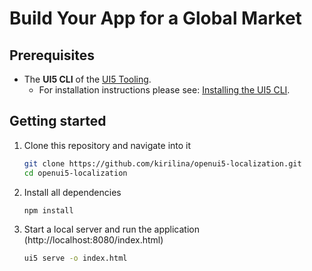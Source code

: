 # Build Your App for a Global Market

## Prerequisites

- The **UI5 CLI** of the [UI5 Tooling](https://github.com/SAP/ui5-tooling#installing-the-ui5-cli).
    - For installation instructions please see: [Installing the UI5 CLI](https://github.com/SAP/ui5-tooling#installing-the-ui5-cli).

## Getting started

1. Clone this repository and navigate into it

    ```sh
    git clone https://github.com/kirilina/openui5-localization.git
    cd openui5-localization
    ```

1. Install all dependencies

    ```sh
    npm install
    ```

1. Start a local server and run the application (http://localhost:8080/index.html)

    ```sh
    ui5 serve -o index.html
